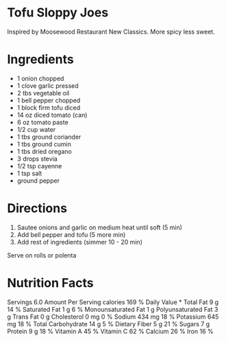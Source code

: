 # Tofu Sloppy Joes
Inspired by Moosewood Restaurant New Classics. More spicy less sweet.

# Ingredients
- 1 onion chopped
- 1 clove garlic pressed
- 2 tbs vegetable oil
- 1 bell pepper chopped
- 1 block firm tofu diced
- 14 oz diced tomato (can)
- 6 oz tomato paste
- 1/2 cup water
- 1 tbs ground coriander
- 1 tbs ground cumin
- 1 tbs dried oregano
- 3 drops stevia
- 1/2 tsp cayenne
- 1 tsp salt
- ground pepper

# Directions
1. Sautee onions and garlic on medium heat until soft (5 min)
2. Add bell pepper and tofu (5 more min)
3. Add rest of ingredients (simmer 10 - 20 min)

Serve on rolls or polenta

# Nutrition Facts

Servings 6.0
Amount Per Serving
calories 169
% Daily Value *
Total Fat 9 g	14 %
Saturated Fat 1 g	6 %
Monounsaturated Fat 1 g
Polyunsaturated Fat 3 g
Trans Fat 0 g
Cholesterol 0 mg	0 %
Sodium 434 mg	18 %
Potassium 645 mg	18 %
Total Carbohydrate 14 g	5 %
Dietary Fiber 5 g	21 %
Sugars 7 g	
Protein 9 g	18 %
Vitamin A	45 %
Vitamin C	62 %
Calcium	26 %
Iron	16 %
